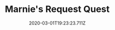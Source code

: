 ---
templateKey: blog-post
featuredpost: false
date: 2020-03-01T19:23:23.711Z
featuredimage: /img/quest_bg6.png
imgBg: quest_bg6
title: Marnie's Request Quest
description: Marnie came by the farm and asked if you'd bring her a cave carrot. She's trying to train her goats to speak and cave carrot is their favorite snack.
reward: 0.4 Hearts Marnie
tags:
  - Marnie 3 Hearts
  - Cave Carrot
  - Marnie's
  - quest
---